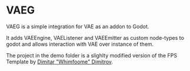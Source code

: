 # VAEG
VAEG is a simple integration for VAE as an addon to Godot.

It adds VAEEngine, VAEListener and VAEEmitter as custom node-types to godot and allows interaction with VAE over instance of them.

The project in the demo folder is a slighlty modified version of the FPS Template by
[Dimitar "Whimfoome" Dimitrov](https://github.com/Whimfoome/godot-FirstPersonStarter).

